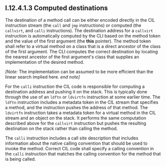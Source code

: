 ## I.12.4.1.3 Computed destinations

The destination of a method call can be either encoded directly in the CIL instruction stream (the `call` and `jmp` instructions) or computed (the `callvirt`, and `calli` instructions). The destination address for a `callvirt` instruction is automatically computed by the CLI based on the method token and the value of the first argument (the **this** pointer). The method token shall refer to a virtual method on a class that is a direct ancestor of the class of the first argument. The CLI computes the correct destination by locating the nearest ancestor of the first argument's class that supplies an implementation of the desired method.

_[Note:_ The implementation can be assumed to be more efficient than the linear search implied here. _end note]_

For the `calli` instruction the CIL code is responsible for computing a destination address and pushing it on the stack. This is typically done through the use of an `ldftn` or `ldvirtfn` instruction at some earlier time. The `ldftn` instruction includes a metadata token in the CIL stream that specifies a method, and the instruction pushes the address of that method. The `ldvirtfn` instruction takes a metadata token for a virtual method in the CIL stream and an object on the stack. It performs the same computation described above for the `callvirt` instruction but pushes the resulting destination on the stack rather than calling the method.

The `calli` instruction includes a call site description that includes information about the native calling convention that should be used to invoke the method. Correct CIL code shall specify a calling convention in the `calli` instruction that matches the calling convention for the method that is being called.
